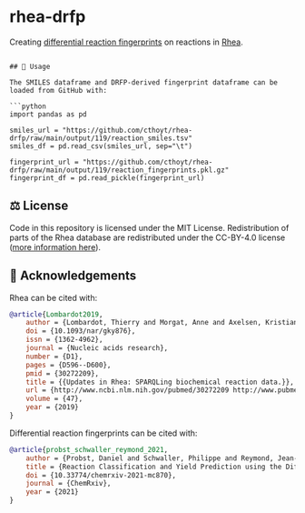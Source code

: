 # rhea-drfp

Creating [differential reaction fingerprints](https://github.com/reymond-group/drfp) on reactions
in [Rhea](https://www.rhea-db.org).

```

## 🚀 Usage

The SMILES dataframe and DRFP-derived fingerprint dataframe can be loaded from GitHub with:

```python
import pandas as pd

smiles_url = "https://github.com/cthoyt/rhea-drfp/raw/main/output/119/reaction_smiles.tsv"
smiles_df = pd.read_csv(smiles_url, sep="\t")

fingerprint_url = "https://github.com/cthoyt/rhea-drfp/raw/main/output/119/reaction_fingerprints.pkl.gz"
fingerprint_df = pd.read_pickle(fingerprint_url)
```

## ⚖️ License

Code in this repository is licensed under the MIT License. Redistribution of parts of the Rhea
database are redistributed under the CC-BY-4.0
license ([more information here](https://www.rhea-db.org/help/license-disclaimer)).

## 🙏 Acknowledgements

Rhea can be cited with:

```bibtex
@article{Lombardot2019,
    author = {Lombardot, Thierry and Morgat, Anne and Axelsen, Kristian B and Aimo, Lucila and Hyka-Nouspikel, Nevila and Niknejad, Anne and Ignatchenko, Alex and Xenarios, Ioannis and Coudert, Elisabeth and Redaschi, Nicole and Bridge, Alan},
    doi = {10.1093/nar/gky876},
    issn = {1362-4962},
    journal = {Nucleic acids research},
    number = {D1},
    pages = {D596--D600},
    pmid = {30272209},
    title = {{Updates in Rhea: SPARQLing biochemical reaction data.}},
    url = {http://www.ncbi.nlm.nih.gov/pubmed/30272209 http://www.pubmedcentral.nih.gov/articlerender.fcgi?artid=PMC6324061},
    volume = {47},
    year = {2019}
}
```

Differential reaction fingerprints can be cited with:

```bibtex
@article{probst_schwaller_reymond_2021,
    author = {Probst, Daniel and Schwaller, Philippe and Reymond, Jean-Louis},
    title = {Reaction Classification and Yield Prediction using the Differential Reaction Fingerprint DRFP},
    doi = {10.33774/chemrxiv-2021-mc870},
    journal = {ChemRxiv},
    year = {2021}
}
```
